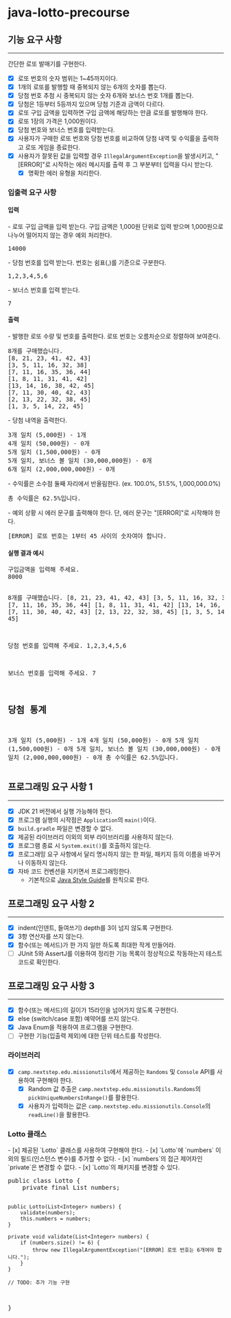 # java-lotto-precourse

<!-- ROADMAP -->
## 기능 요구 사항
<hr>
간단한 로또 발매기를 구현한다.

- [x] 로또 번호의 숫자 범위는 1~45까지이다.
- [x] 1개의 로또를 발행할 때 중복되지 않는 6개의 숫자를 뽑는다.
- [x] 당첨 번호 추첨 시 중복되지 않는 숫자 6개와 보너스 번호 1개를 뽑는다.
- [x] 당첨은 1등부터 5등까지 있으며 당첨 기준과 금액이 다르다.
- [x] 로또 구입 금액을 입력하면 구입 금액에 해당하는 만큼 로또를 발행해야 한다.
- [x] 로또 1장의 가격은 1,000원이다.
- [x] 당첨 번호와 보너스 번호를 입력받는다.
- [x] 사용자가 구매한 로또 번호와 당첨 번호를 비교하여 당첨 내역 및 수익률을 출력하고 로또 게임을 종료한다.
- [x] 사용자가 잘못된 값을 입력할 경우 `IllegalArgumentException`을 발생시키고, "[ERROR]"로 시작하는 에러 메시지를 출력 후 그 부분부터 입력을 다시 받는다.
  - [x] 명확한 에러 유형을 처리한다.

### 입출력 요구 사항
<h4>입력</h4>
- 로또 구입 금액을 입력 받는다. 구입 금액은 1,000원 단위로 입력 받으며 1,000원으로 나누어 떨어지지 않는 경우 예외 처리한다.
<pre>14000</pre>
- 당첨 번호를 입력 받는다. 번호는 쉼표(,)를 기준으로 구분한다.
<pre>1,2,3,4,5,6</pre>
- 보너스 번호를 입력 받는다.
<pre>7</pre>

<h4>출력</h4>
- 발행한 로또 수량 및 번호를 출력한다. 로또 번호는 오름차순으로 정렬하여 보여준다.
<pre>8개를 구매했습니다.
[8, 21, 23, 41, 42, 43] 
[3, 5, 11, 16, 32, 38] 
[7, 11, 16, 35, 36, 44] 
[1, 8, 11, 31, 41, 42] 
[13, 14, 16, 38, 42, 45] 
[7, 11, 30, 40, 42, 43] 
[2, 13, 22, 32, 38, 45] 
[1, 3, 5, 14, 22, 45]</pre>
- 당첨 내역을 출력한다.
<pre>3개 일치 (5,000원) - 1개
4개 일치 (50,000원) - 0개
5개 일치 (1,500,000원) - 0개
5개 일치, 보너스 볼 일치 (30,000,000원) - 0개
6개 일치 (2,000,000,000원) - 0개</pre>
- 수익률은 소수점 둘째 자리에서 반올림한다. (ex. 100.0%, 51.5%, 1,000,000.0%)
<pre>총 수익률은 62.5%입니다.</pre>
- 예외 상황 시 에러 문구를 출력해야 한다. 단, 에러 문구는 "[ERROR]"로 시작해야 한다.
<pre>[ERROR] 로또 번호는 1부터 45 사이의 숫자여야 합니다.</pre>

<h4>실행 결과 예시</h4>
<pre>
구입금액을 입력해 주세요.
8000

8개를 구매했습니다.
[8, 21, 23, 41, 42, 43] 
[3, 5, 11, 16, 32, 38] 
[7, 11, 16, 35, 36, 44] 
[1, 8, 11, 31, 41, 42] 
[13, 14, 16, 38, 42, 45] 
[7, 11, 30, 40, 42, 43] 
[2, 13, 22, 32, 38, 45] 
[1, 3, 5, 14, 22, 45]

당첨 번호를 입력해 주세요.
1,2,3,4,5,6

보너스 번호를 입력해 주세요.
7

당첨 통계
---
3개 일치 (5,000원) - 1개
4개 일치 (50,000원) - 0개
5개 일치 (1,500,000원) - 0개
5개 일치, 보너스 볼 일치 (30,000,000원) - 0개
6개 일치 (2,000,000,000원) - 0개
총 수익률은 62.5%입니다.
</pre>

## 프로그래밍 요구 사항 1
<hr>

- [x] JDK 21 버전에서 실행 가능해야 한다.
- [x] 프로그램 실행의 시작점은 `Application`의 `main()`이다.
- [x] `build.gradle` 파일은 변경할 수 없다.
- [x] 제공된 라이브러리 이외의 외부 라이브러리를 사용하지 않는다.
- [x] 프로그램 종료 시 `System.exit()`를 호출하지 않는다.
- [x] 프로그래밍 요구 사항에서 달리 명시하지 않는 한 파일, 패키지 등의 이름을 바꾸거나 이동하지 않는다.
- [x] 자바 코드 컨벤션을 지키면서 프로그래밍한다.
    - 기본적으로 [Java Style Guide](https://github.com/woowacourse/woowacourse-docs/blob/main/styleguide/java)를 원칙으로 한다.

## 프로그래밍 요구 사항 2
<hr>

- [x] indent(인덴트, 들여쓰기) depth를 3이 넘지 않도록 구현한다.
- [x] 3항 연산자를 쓰지 않는다.
- [x] 함수(또는 메서드)가 한 가지 일만 하도록 최대한 작게 만들어라.
- [ ] JUnit 5와 AssertJ를 이용하여 정리한 기능 목록이 정상적으로 작동하는지 테스트 코드로 확인한다.

## 프로그래밍 요구 사항 3
<hr>

- [x] 함수(또는 메서드)의 길이가 15라인을 넘어가지 않도록 구현한다.
- [x] else (switch/case 포함) 예약어를 쓰지 않는다.
- [x] Java Enum을 적용하여 프로그램을 구현한다.
- [ ] 구현한 기능(입출력 제외)에 대한 단위 테스트를 작성한다.

### 라이브러리
- [x] `camp.nextstep.edu.missionutils`에서 제공하는 `Randoms` 및 `Console` API를 사용하여 구현해야 한다.
    - [x] Random 값 추출은 `camp.nextstep.edu.missionutils.Randoms`의 `pickUniqueNumbersInRange()`를 활용한다.
    - [x] 사용자가 입력하는 값은 `camp.nextstep.edu.missionutils.Console`의 `readLine()`을 활용한다.

<h3>Lotto 클래스</h3>
- [x] 제공된 `Lotto` 클래스를 사용하여 구현해야 한다.
- [x] `Lotto`에 `numbers` 이외의 필드(인스턴스 변수)를 추가할 수 없다.
- [x] `numbers`의 접근 제어자인 `private`은 변경할 수 없다.
- [x] `Lotto`의 패키지를 변경할 수 있다.
<pre>public class Lotto {
    private final List<Integer> numbers;

    public Lotto(List<Integer> numbers) {
        validate(numbers);
        this.numbers = numbers;
    }

    private void validate(List<Integer> numbers) {
        if (numbers.size() != 6) {
            throw new IllegalArgumentException("[ERROR] 로또 번호는 6개여야 합니다.");
        }
    }

    // TODO: 추가 기능 구현
}</pre>
